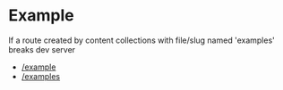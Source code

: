# Example

If a route created by content collections with file/slug named 'examples' breaks dev server

- [/example](/example)
- [/examples](/examples)